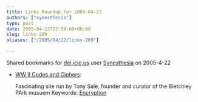 ```yaml
---
title: Links Roundup for 2005-04-22
authors: ["synesthesia"]
type: post
date: 2005-04-22T22:59:00+00:00
slug: links-209 
aliases: ["/2005/04/22/links-209"]

---
```

Shared bookmarks for [del.icio.us][1] user  [Synesthesia][2] on 2005-4-22

  * [WW II Codes and Ciphers][3]:
  
    Fascinating site run by Tony Sale, founder and curator of the Bletchley PArk musuem Keywords: [Encryption][4]

 [1]: https://del.icio.us/
 [2]: https://del.icio.us/synesthesia
 [3]: https://www.codesandciphers.org.uk/ "https://www.codesandciphers.org.uk/"
 [4]: https://del.icio.us/synesthesia/Encryption